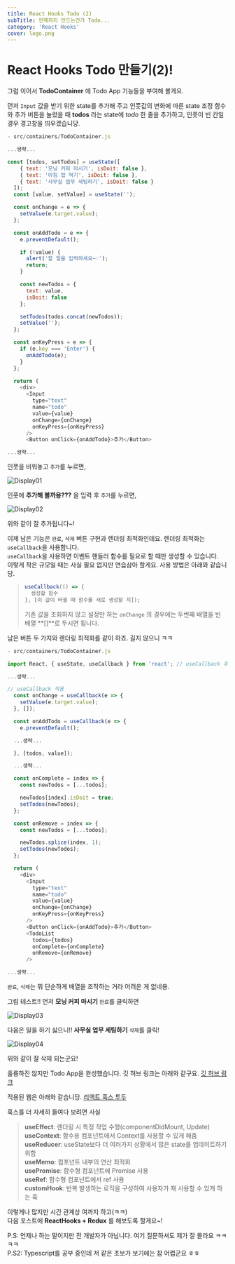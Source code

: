 ```yaml
---
title: React Hooks Todo (2)
subTitle: 언제까지 만드는건가 Todo...
category: 'React Hooks'
cover: logo.png
---
```


# **React Hooks Todo** 만들기(2)!
그럼 이어서 **TodoContainer** 에 Todo App 기능들을 부여해 볼게요.

먼저 `Input` 값을 받기 위한 state를 추가해 주고 인풋값의 변화에 따른 state 조정 함수와 추가 버튼을 눌렀을 때
**todos** 라는 state에 *todo* 한 줄을 추가하고, 인풋이 빈 칸일 경우 경고창을 띄우겠습니당.

```js
- src/containers/TodoContainer.js

...생략...

const [todos, setTodos] = useState([
    { text: '모닝 커피 마시기', isDoit: false },
    { text: '아침 밥 먹기', isDoit: false },
    { text: '사무실 업무 세팅하기', isDoit: false }
  ]);
  const [value, setValue] = useState('');

  const onChange = e => {
    setValue(e.target.value);
  };

  const onAddTodo = e => {
    e.preventDefault();

    if (!value) {
      alert('할 일을 입력하세요~♡');
      return;
    }

    const newTodos = {
      text: value,
      isDoit: false
    };

    setTodos(todos.concat(newTodos));
    setValue('');
  };

  const onKeyPress = e => {
    if (e.key === 'Enter') {
      onAddTodo(e);
    }
  };

  return (
    <div>
      <Input
        type="text"
        name="todo"
        value={value}
        onChange={onChange}
        onKeyPress={onKeyPress}
      />
      <Button onClick={onAddTodo}>추가</Button>

...생략...
```

인풋을 비워놓고 `추가`를 누르면,

![Display01](./display01.png)

인풋에 **추가해 볼까용???** 을 입력 후 `추가`를 누르면,

![Display02](./display02.png)

위와 같이 잘 추가됩니다~!

이제 남은 기능은 `완료`, `삭제` 버튼 구현과 렌더링 최적화인데요. 렌더링 최적화는 `useCallback`을 사용합니다.  
`useCallback`을 사용하면 이벤트 핸들러 함수를 필요로 할 때만 생성할 수 있습니다.  
이렇게 작은 규모일 때는 사실 필요 없지만 연습삼아 할게요. 사용 방법은 아래와 같습니당.

> ```js
> useCallback(() => {
>   생성할 함수
> }, [이 값이 바뀔 때 함수를 새로 생성할 지]);
> ```
> 기존 값을 조회하지 않고 설정만 하는 `onChange` 의 경우에는 두번째 배열을 빈 배열 **[]**로 두시면 됩니다.

남은 버튼 두 가지와 렌더링 최적화를 같이 하죠. 길지 않으니 ㅋㅋ

```js
- src/containers/TodoContainer.js

import React, { useState, useCallback } from 'react'; // useCallback 추가

...생략...

// useCallback 적용
  const onChange = useCallback(e => {
    setValue(e.target.value);
  }, []);

  const onAddTodo = useCallback(e => {
    e.preventDefault();

  ...생략...

  }, [todos, value]);

  ...생략...

  const onComplete = index => {
    const newTodos = [...todos];

    newTodos[index].isDoit = true;
    setTodos(newTodos);
  };

  const onRemove = index => {
    const newTodos = [...todos];

    newTodos.splice(index, 1);
    setTodos(newTodos);
  };

  return (
    <div>
      <Input
        type="text"
        name="todo"
        value={value}
        onChange={onChange}
        onKeyPress={onKeyPress}
      />
      <Button onClick={onAddTodo}>추가</Button>
      <TodoList
        todos={todos}
        onComplete={onComplete}
        onRemove={onRemove}
      />

...생략...
```

`완료`, `삭제`는 뭐 단순하게 배열을 조작하는 거라 어려운 게 없네용.

그럼 테스트!! 먼저 **모닝 커피 마시기** `완료`를 클릭하면

![Display03](./display03.png)

다음은 일을 하기 싫으니!! **사무실 업무 세팅하기** `삭제`를 클릭!

![Display04](./display04.png)

위와 같이 잘 삭제 되는군요!

훌륭하진 않지만 Todo App을 완성했습니다. 깃 허브 링크는 아래와 같구요.
[깃 허브 링크](https://github.com/kokily/hooks-todo)

적용된 웹은 아래와 같습니당.
[리액트 훅스 투두](https://stupefied-goldwasser-450121.netlify.com/)

훅스를 더 자세히 들여다 보려면 사실

> **useEffect**: 렌더링 시 특정 작업 수행(componentDidMount, Update)  
> **useContext**: 함수용 컴포넌트에서 Context를 사용할 수 있게 해줌  
> **useReducer**: useState보다 더 여러가지 상황에서 많은 state를 업데이트하기 위함  
> **useMemo**: 컴포넌트 내부의 연산 최적화  
> **usePromise**: 함수형 컴포넌트에 Promise 사용  
> **useRef**: 함수형 컴포넌트에서 ref 사용  
> **customHook**: 반복 발생하는 로직을 구성하여 사용자가 재 사용할 수 있게 하는 훅

이렇게나 많지만 시간 관계상 여까지 하고(ㅋㅋ)  
다음 포스트에 **ReactHooks + Redux** 를 해보도록 할게요~!  

P.S: 언제나 하는 말이지만 전 개발자가 아닙니다. 여기 질문하셔도 제가 잘 몰라요 ㅋㅋㅋㅋ  
P.S2: Typescript를 공부 중인데 저 같은 초보가 보기에는 참 어렵군요 ㅎㅎ